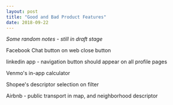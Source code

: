 ```yaml
---
layout: post
title: "Good and Bad Product Features"
date: 2018-09-22
---
```

*Some random notes - still in draft stage*

Facebook Chat button on web
close button

linkedin app - navigation button should appear on all profile pages

Venmo's in-app calculator

Shopee's descriptor selection on filter

Airbnb - public transport in map, and neighborhood descriptor
